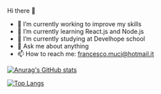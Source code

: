  Hi there 👋

- 🔭 I’m currently working to improve my skills
- 🌱 I’m currently learning React.js and Node.js
- 👯 I’m currently studying at Develhope school
- 💬 Ask me about anything
- 📫 How to reach me: francesco.muci@hotmail.it








[![Anurag's GitHub stats](https://github-readme-stats.vercel.app/api?username=MuciFrancesco&show_icons=true&theme=monokai)](https://github.com/MuciFrancesco/MuciFrancesco)


[![Top Langs](https://github-readme-stats.vercel.app/api/top-langs/?username=MuciFrancesco&layout=compact)](https://github.com/MuciFrancesco/MuciFrancesco)
